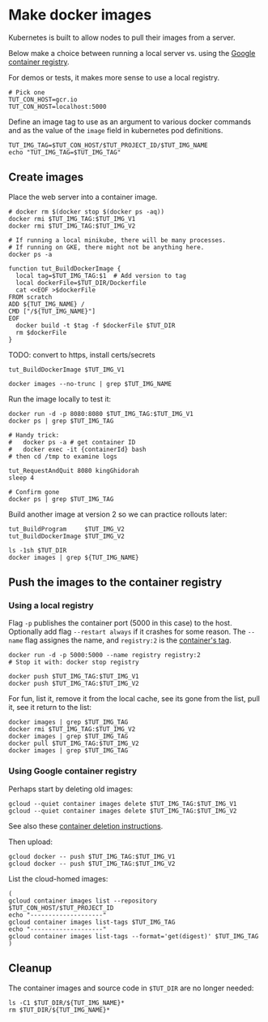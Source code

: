 # Make docker images

Kubernetes is built to allow nodes to pull their images from a server.

[Google container registry]: http://gcr.io

Below make a choice between running a local server vs. using
the [Google container registry].

For demos or tests, it makes more sense to use a local registry.

<!-- @defineRegistryContainerHostEnvVar -->
```
# Pick one
TUT_CON_HOST=gcr.io
TUT_CON_HOST=localhost:5000
```

Define an image tag to use as an argument to various
docker commands and as the value of the `image` field
in kubernetes pod definitions.

<!-- @defineImageTag -->
```
TUT_IMG_TAG=$TUT_CON_HOST/$TUT_PROJECT_ID/$TUT_IMG_NAME
echo "TUT_IMG_TAG=$TUT_IMG_TAG"
```

## Create images

Place the web server into a container image.

<!-- @removeAllLocalDockerImages -->
```
# docker rm $(docker stop $(docker ps -aq))
docker rmi $TUT_IMG_TAG:$TUT_IMG_V1
docker rmi $TUT_IMG_TAG:$TUT_IMG_V2
```

<!-- @peekAtCurrentlyRunningContainers -->
```
# If running a local minikube, there will be many processes.
# If running on GKE, there might not be anything here.
docker ps -a
```

<!-- @defineFunctionToCreateDockerImage -->
```
function tut_BuildDockerImage {
  local tag=$TUT_IMG_TAG:$1  # Add version to tag
  local dockerFile=$TUT_DIR/Dockerfile
  cat <<EOF >$dockerFile
FROM scratch
ADD ${TUT_IMG_NAME} /
CMD ["/${TUT_IMG_NAME}"]
EOF
  docker build -t $tag -f $dockerFile $TUT_DIR
  rm $dockerFile
}
```

TODO: convert to https, install certs/secrets

<!-- @createDockerImageVersion1 -->
```
tut_BuildDockerImage $TUT_IMG_V1
```

<!-- @listRelevantImages -->
```
docker images --no-trunc | grep $TUT_IMG_NAME
```

Run the image locally to test it:

<!-- @runDockerImage -->
```
docker run -d -p 8080:8080 $TUT_IMG_TAG:$TUT_IMG_V1
docker ps | grep $TUT_IMG_TAG

# Handy trick:
#   docker ps -a # get container ID
#   docker exec -it {containerId} bash
# then cd /tmp to examine logs

tut_RequestAndQuit 8080 kingGhidorah
sleep 4

# Confirm gone
docker ps | grep $TUT_IMG_TAG
```

Build another image at version 2
so we can practice rollouts later:

<!-- @buildVersion2 -->
```
tut_BuildProgram     $TUT_IMG_V2
tut_BuildDockerImage $TUT_IMG_V2
```

<!-- @confirmLocalDockerCache -->
```
ls -1sh $TUT_DIR
docker images | grep ${TUT_IMG_NAME}
```


## Push the images to the container registry


### Using a local registry

Flag `-p` publishes the container port (5000 in this case) to the host.
Optionally add flag `--restart always` if it crashes for some reason.
The `--name` flag assignes the name, and `registry:2` is the
[container's tag](https://hub.docker.com/_/registry/).


<!-- @runLocalRegistry -->
```
docker run -d -p 5000:5000 --name registry registry:2
# Stop it with: docker stop registry
```

<!-- @pushToLocalRegistry -->
```
docker push $TUT_IMG_TAG:$TUT_IMG_V1
docker push $TUT_IMG_TAG:$TUT_IMG_V2
```

For fun, list it, remove it from the local cache, see its gone from the list,
pull it, see it return to the list:

<!-- @listDeleteListPullList -->
```
docker images | grep $TUT_IMG_TAG
docker rmi $TUT_IMG_TAG:$TUT_IMG_V2
docker images | grep $TUT_IMG_TAG
docker pull $TUT_IMG_TAG:$TUT_IMG_V2
docker images | grep $TUT_IMG_TAG
```

### Using Google container registry

Perhaps start by deleting old images:

<!-- @deleteImages -->
```
gcloud --quiet container images delete $TUT_IMG_TAG:$TUT_IMG_V1
gcloud --quiet container images delete $TUT_IMG_TAG:$TUT_IMG_V2
```

See also these [container deletion instructions].

[container deletion instructions]: https://cloud.google.com/container-registry/docs/quickstart


Then upload:

<!-- @uploadImages -->
```
gcloud docker -- push $TUT_IMG_TAG:$TUT_IMG_V1
gcloud docker -- push $TUT_IMG_TAG:$TUT_IMG_V2
```


List the cloud-homed images:

<!-- @listImages -->
```
(
gcloud container images list --repository $TUT_CON_HOST/$TUT_PROJECT_ID
echo "--------------------"
gcloud container images list-tags $TUT_IMG_TAG
echo "--------------------"
gcloud container images list-tags --format='get(digest)' $TUT_IMG_TAG
)
```

## Cleanup

The container images and source code in `$TUT_DIR` are no longer needed:

<!-- @lsTutDir -->
```
ls -C1 $TUT_DIR/${TUT_IMG_NAME}*
rm $TUT_DIR/${TUT_IMG_NAME}*
```
